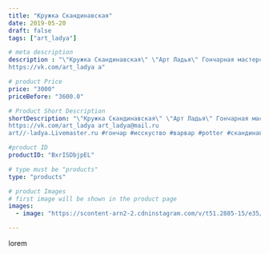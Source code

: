```yaml
---
title: "Кружка Скандинавская"
date: 2019-05-20
draft: false
tags: ["art_ladya"]

# meta description
description : "\"Кружка Скандинавская\" \"Арт Ладья\" Гончарная мастерская в Нижнем Новгороде. Изготовление керамики и мастер//-классы по обучению. 
https://vk.com/art_ladya a"

# product Price
price: "3000"
priceBefore: "3600.0"

# Product Short Description
shortDescription: "\"Кружка Скандинавская\" \"Арт Ладья\" Гончарная мастерская в Нижнем Новгороде. Изготовление керамики и мастер//-классы по обучению. 
https://vk.com/art_ladya art_ladya@mail.ru 
art//-ladya.Livemaster.ru #гончар #исскуство #варвар #potter #скандинавскийстиль #керамикаручнаяработа #гончарнаямастерская #керамиканазаказ #handmade #посудаизглины #керамика #гончарнаяпосуда #эксклюзивнаякерамика #painter #dishes #decor #ceramicar #nntoday #claygoods #restaurant #earthenware #ceramic #design #magic #mug #ceramicart #магия #vikings #clay #авторскаякерамика"

#product ID
productID: "BxrISDbjpEL"

# type must be "products"
type: "products"

# product Images
# first image will be shown in the product page
images:
  - image: "https://scontent-arn2-2.cdninstagram.com/v/t51.2885-15/e35/59189175_434786877323876_5409792922333914116_n.jpg?tp=1&_nc_ht=scontent-arn2-2.cdninstagram.com&_nc_cat=108&_nc_ohc=Jg51p3JKgEAAX_5_7L4&ccb=7-4&oh=0d2ed9b7f2c6f67f9f2b525db122d9b7&oe=60833419&_nc_sid=86f79a&ig_cache_key=MjA0Nzc2Njg4MDU3NjI0NjAyNw%3D%3D.2-ccb7-4"

---
```

lorem
